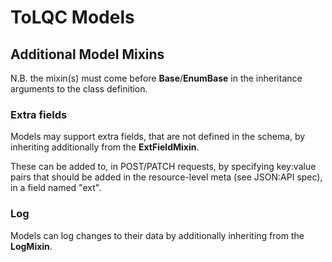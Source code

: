 # ToLQC Models

## Additional Model Mixins

N.B. the mixin(s) must come before **Base**/**EnumBase** in the inheritance arguments to the class definition.

### Extra fields

Models may support extra fields, that are not defined in the schema, by inheriting additionally from the **ExtFieldMixin**.

These can be added to, in POST/PATCH requests, by specifying key:value pairs that should be added in the
resource-level meta (see JSON:API spec), in a field named "ext".

### Log

Models can log changes to their data by additionally inheriting from the **LogMixin**.
